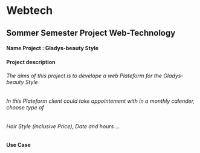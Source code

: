 # Webtech
## Sommer Semester Project Web-Technology 
#### Name Project : Gladys-beauty Style   

#### Project description 

###### The aims of this project is to develope a web Plateform for the Gladys-beauty Style 
###### In this Plateform client could take appointement with in a monthly calender, choose type of 
###### Hair Style (inclusive Price), Date and hours ...

####  Use Case



